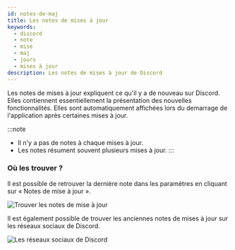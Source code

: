 ```yaml
---
id: notes-de-maj
title: Les notes de mises à jour
keywords:
  - discord
  - note
  - mise
  - maj
  - jours
  - mises à jour
description: Les notes de mises à jour de Discord
---
```


Les notes de mises à jour expliquent ce qu'il y a de nouveau sur Discord. Elles contiennent essentiellement la présentation des nouvelles fonctionnalités.
Elles sont automatiquement affichées lors du demarrage de l'application après certaines mises à jour.

:::note
- Il n'y a pas de notes à chaque mises à jour.
- Les notes résument souvent plusieurs mises à jour.
:::

### Où les trouver ?
Il est possible de retrouver la dernière note dans les
paramètres en cliquant sur « Notes de mise à jour ».

![Trouver les notes de mise à jour](https://i.discord.fr/u1w.gif)

Il est également possible de trouver les anciennes notes de mises à jour sur les réseaux sociaux de Discord.

![Les réseaux sociaux de Discord](https://i.discord.fr/nkQ.png)
